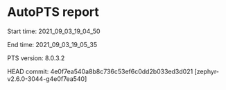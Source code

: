 # AutoPTS report

Start time: 2021_09_03_19_04_50

End time: 2021_09_03_19_05_35

PTS version: 8.0.3.2

HEAD commit: 4e0f7ea540a8b8c736c53ef6c0dd2b033ed3d021 [zephyr-v2.6.0-3044-g4e0f7ea540]
